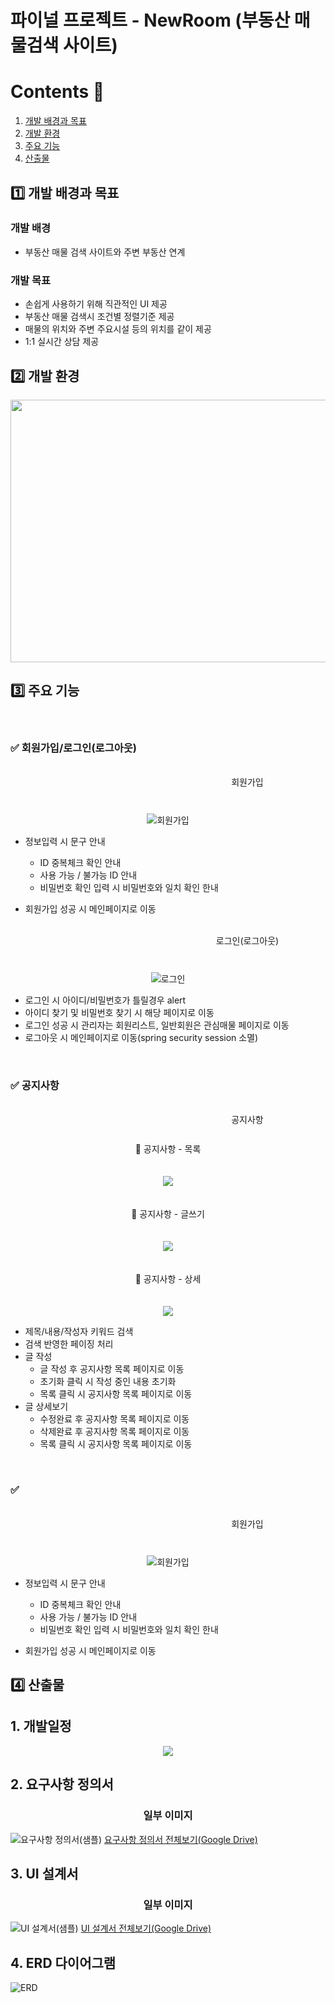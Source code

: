 # 파이널 프로젝트 - NewRoom (부동산 매물검색 사이트)

# Contents 📖
1. [개발 배경과 목표](#1️⃣-개발-배경과-목표)
2. [개발 환경](#2️⃣-개발-환경)
3. [주요 기능](#3️⃣-주요-기능)
4. [산출물](#4️⃣-산출물)

## 1️⃣ 개발 배경과 목표
### 개발 배경
- 부동산 매물 검색 사이트와 주변 부동산 연계

### 개발 목표
- 손쉽게 사용하기 위해 직관적인 UI 제공
- 부동산 매물 검색시 조건별 정렬기준 제공
- 매물의 위치와 주변 주요시설 등의 위치를 같이 제공
- 1:1 실시간 상담 제공

## 2️⃣ 개발 환경
<p align="center"><img width="680px;" height="420px;" src="https://user-images.githubusercontent.com/115056845/234472984-2d402655-955a-4427-897d-f3cee19ef756.png")></p>
  
## 3️⃣ 주요 기능

<br>

<h3>✅ 회원가입/로그인(로그아웃) </h3>
  
<br>
  
<div align="center">
<img width="250" height="10" src="https://user-images.githubusercontent.com/115056845/234869666-5eaa3bde-d480-4bc5-8219-b234591df3e6.png">
회원가입
<img width="250" height="10" src="https://user-images.githubusercontent.com/115056845/234869666-5eaa3bde-d480-4bc5-8219-b234591df3e6.png">

</div><br>
<div align="center">
  
![회원가입](https://user-images.githubusercontent.com/115056845/234856171-54069a22-adc6-4505-be89-500081882589.gif)
  
</div>

- 정보입력 시 문구 안내
  - ID 중복체크 확인 안내
  - 사용 가능 / 불가능 ID 안내
  - 비밀번호 확인 입력 시 비밀번호와 일치 확인 한내

- 회원가입 성공 시 메인페이지로 이동
 
<br> 
  
<div align="center">
<img width="250" height="10" src="https://user-images.githubusercontent.com/115056845/234869666-5eaa3bde-d480-4bc5-8219-b234591df3e6.png">
로그인(로그아웃)
<img width="250" height="10" src="https://user-images.githubusercontent.com/115056845/234869666-5eaa3bde-d480-4bc5-8219-b234591df3e6.png">
</div><br>
<div align="center">
  
![로그인](https://user-images.githubusercontent.com/115056845/234857040-694bc8ed-2006-4745-bdd4-35ff4916c842.gif)

</div>

- 로그인 시 아이디/비밀번호가 틀릴경우 alert
- 아이디 찾기 및 비밀번호 찾기 시 해당 페이지로 이동
- 로그인 성공 시 관리자는 회원리스트, 일반회원은 관심매물 페이지로 이동
- 로그아웃 시 메인페이지로 이동(spring security session 소멸)
<br>

<h3>✅ 공지사항 </h3>
  
<br>
  
<div align="center">
<img width="250" height="10" src="https://user-images.githubusercontent.com/115056845/234869666-5eaa3bde-d480-4bc5-8219-b234591df3e6.png">
공지사항 
<img width="250" height="10" src="https://user-images.githubusercontent.com/115056845/234869666-5eaa3bde-d480-4bc5-8219-b234591df3e6.png">
</div><br>
<div align="center">

  <div>🔶 공지사항 - 목록</div><br><br>
<img src="https://user-images.githubusercontent.com/115056845/234870342-a658a91c-d805-4227-8d51-623612c0d8f7.gif"><br><br><br>
  <div>🔶 공지사항 - 글쓰기</div><br><br>
<img src="https://user-images.githubusercontent.com/115056845/234870372-a933cdb2-b3a1-4573-98f8-8b387ad80958.gif"><br><br><br>
  <div>🔶 공지사항 - 상세</div><br><br>
<img src="https://user-images.githubusercontent.com/115056845/234870392-7269ef71-9bad-425a-a97a-0b362950b138.gif">

  
</div>

- 제목/내용/작성자 키워드 검색
- 검색 반영한 페이징 처리
- 글 작성
  - 글 작성 후 공지사항 목록 페이지로 이동
  - 초기화 클릭 시 작성 중인 내용 초기화
  - 목록 클릭 시 공지사항 목록 페이지로 이동
- 글 상세보기
  - 수정완료 후 공지사항 목록 페이지로 이동
  - 삭제완료 후 공지사항 목록 페이지로 이동
  - 목록 클릭 시 공지사항 목록 페이지로 이동

<br>

<h3>✅  </h3>
  
<br>
  
<div align="center">
<img width="250" height="10" src="https://user-images.githubusercontent.com/115056845/234869666-5eaa3bde-d480-4bc5-8219-b234591df3e6.png">
회원가입
<img width="250" height="10" src="https://user-images.githubusercontent.com/115056845/234869666-5eaa3bde-d480-4bc5-8219-b234591df3e6.png">

</div><br>
<div align="center">
  
![회원가입](https://user-images.githubusercontent.com/115056845/234856171-54069a22-adc6-4505-be89-500081882589.gif)
  
</div>

- 정보입력 시 문구 안내
  - ID 중복체크 확인 안내
  - 사용 가능 / 불가능 ID 안내
  - 비밀번호 확인 입력 시 비밀번호와 일치 확인 한내

- 회원가입 성공 시 메인페이지로 이동
 


## 4️⃣ 산출물
## 1. 개발일정
<p align="center"><img src="https://user-images.githubusercontent.com/115056845/234551298-8249de64-7c11-49c9-853c-44b6eb4cc61c.png"></p>

## 2. 요구사항 정의서

<h3 align="center">일부 이미지</h3>

![요구사항 정의서(샘플)](https://user-images.githubusercontent.com/115056845/234485865-a895aa50-5177-4f83-9d0c-1e75e69a99fa.png)
[요구사항 정의서 전체보기(Google Drive)](https://docs.google.com/spreadsheets/d/1A4yDDKDaFBGuqHNY0vVn_qyPTB5ifYktmCiy60eF7ZU/edit?usp=share_link)

## 3. UI 설계서

<h3 align="center">일부 이미지</h3>

![UI 설계서(샘플)](https://user-images.githubusercontent.com/115056845/234537990-a3ee01b7-40be-4a1b-b93f-5c118ffd3d92.png)
[UI 설계서 전체보기(Google Drive)](https://docs.google.com/presentation/d/1GTrITCULJLhdCRnebIUGM4uWyecNLJnngN03LAYcvik/edit?usp=share_link)



## 4. ERD 다이어그램
![ERD](https://user-images.githubusercontent.com/115056845/234536834-8c377324-1280-42f2-a9af-c3392db7ee38.png)

<!--
## 5. 시퀀스 다이어그램

<h3 align="center">회원가입</h3>

![시퀀스-회원가입 기능](https://user-images.githubusercontent.com/116356234/228153950-f66c6e08-c899-4102-9359-04d46a9289a0.jpg)

<hr>
<h3 align="center">클래스 신청</h3>

![클래스 신청](https://user-images.githubusercontent.com/116356234/228153973-5e9519d3-fe60-4464-be8b-1c9889627221.png)

<hr>
<h3 align="center">리뷰 등록</h3>

![리뷰등록](https://user-images.githubusercontent.com/116356234/228153988-b4ebeb30-f361-430c-a2d3-6b50b20deace.png)

<hr>
<h3 align="center">리뷰 수정</h3>

![리뷰 수정(시퀀스)](https://user-images.githubusercontent.com/116356234/228153997-9caf0c0a-5645-48c8-8ef3-24c2b7e911b1.png)

## 6.클래스 URL 맵핑
![url mapping](https://user-images.githubusercontent.com/116356234/228155963-c840fb30-9642-44d9-bfbd-395d42d704c0.png)

## 7.클래스 다이어그램

<h3 align="center">목록 조회</h3>

![class](https://user-images.githubusercontent.com/116356234/228155785-cd863372-4c76-4d13-8124-7d88f96b7d2e.png)

## 8.history
![히스토리 일부](https://user-images.githubusercontent.com/116356234/228162768-44f63460-d3c0-4712-9e2e-95bffab03af3.png)
[history 전체 보기(Google Drive)](https://docs.google.com/spreadsheets/d/17JAPmGYTPVRHDcrvCwwMwiZ-16RYISPayvNI8cIO3gg/edit?usp=sharing)


## 9.테스트 케이스

<h3 align="center">마이페이지</h3>

![테스트 케이스(마이 페이지)](https://user-images.githubusercontent.com/116356234/228162764-1d7083af-cd17-468f-8dc9-901ce7865f4b.png)
[테스트 케이스 전체 보기(Google Drive)](https://docs.google.com/spreadsheets/d/1vm2aPEtXIhMBIqChLwXK-q4RTqgk3pphlwWo8_pCQuY/edit?usp=sharing)

-->
